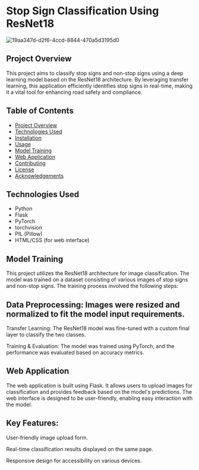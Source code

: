 # Stop Sign Classification Using ResNet18

![19aa347d-d2f6-4ccd-8844-470a5d3195d0](https://github.com/user-attachments/assets/03f9ef07-59b9-4d83-b632-78217d60a29d)
  

## Project Overview

This project aims to classify stop signs and non-stop signs using a deep learning model based on the ResNet18 architecture. By leveraging transfer learning, this application efficiently identifies stop signs in real-time, making it a vital tool for enhancing road safety and compliance.

## Table of Contents

- [Project Overview](#project-overview)
- [Technologies Used](#technologies-used)
- [Installation](#installation)
- [Usage](#usage)
- [Model Training](#model-training)
- [Web Application](#web-application)
- [Contributing](#contributing)
- [License](#license)
- [Acknowledgements](#acknowledgements)

## Technologies Used

- Python
- Flask
- PyTorch
- torchvision
- PIL (Pillow)
- HTML/CSS (for web interface)

## Model Training
This project utilizes the ResNet18 architecture for image classification. The model was trained on a dataset consisting of various images of stop signs and non-stop signs. The training process involved the following steps:

## Data Preprocessing: Images were resized and normalized to fit the model input requirements.
Transfer Learning: The ResNet18 model was fine-tuned with a custom final layer to classify the two classes.

Training & Evaluation: The model was trained using PyTorch, and the performance was evaluated based on accuracy metrics.


## Web Application
The web application is built using Flask. It allows users to upload images for classification and provides feedback based on the model's predictions. The web interface is designed to be user-friendly, enabling easy interaction with the model.

## Key Features:

User-friendly image upload form.

Real-time classification results displayed on the same page.

Responsive design for accessibility on various devices.
